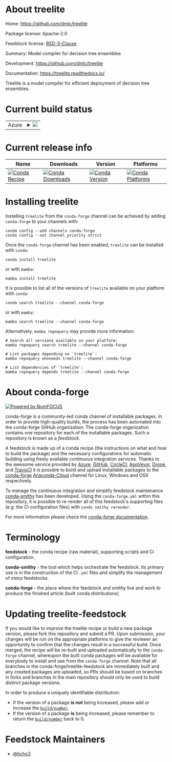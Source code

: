 About treelite
==============

Home: https://github.com/dmlc/treelite

Package license: Apache-2.0

Feedstock license: [BSD-3-Clause](https://github.com/conda-forge/treelite-feedstock/blob/main/LICENSE.txt)

Summary: Model compiler for decision tree ensembles

Development: https://github.com/dmlc/treelite

Documentation: https://treelite.readthedocs.io/

Treelite is a model compiler for efficient deployment of decision tree ensembles.

Current build status
====================


<table>
    
  <tr>
    <td>Azure</td>
    <td>
      <details>
        <summary>
          <a href="https://dev.azure.com/conda-forge/feedstock-builds/_build/latest?definitionId=10044&branchName=main">
            <img src="https://dev.azure.com/conda-forge/feedstock-builds/_apis/build/status/treelite-feedstock?branchName=main">
          </a>
        </summary>
        <table>
          <thead><tr><th>Variant</th><th>Status</th></tr></thead>
          <tbody><tr>
              <td>linux_64_c_compiler_version7cxx_compiler_version7python3.10.____cpython</td>
              <td>
                <a href="https://dev.azure.com/conda-forge/feedstock-builds/_build/latest?definitionId=10044&branchName=main">
                  <img src="https://dev.azure.com/conda-forge/feedstock-builds/_apis/build/status/treelite-feedstock?branchName=main&jobName=linux&configuration=linux_64_c_compiler_version7cxx_compiler_version7python3.10.____cpython" alt="variant">
                </a>
              </td>
            </tr><tr>
              <td>linux_64_c_compiler_version7cxx_compiler_version7python3.11.____cpython</td>
              <td>
                <a href="https://dev.azure.com/conda-forge/feedstock-builds/_build/latest?definitionId=10044&branchName=main">
                  <img src="https://dev.azure.com/conda-forge/feedstock-builds/_apis/build/status/treelite-feedstock?branchName=main&jobName=linux&configuration=linux_64_c_compiler_version7cxx_compiler_version7python3.11.____cpython" alt="variant">
                </a>
              </td>
            </tr><tr>
              <td>linux_64_c_compiler_version7cxx_compiler_version7python3.8.____73_pypy</td>
              <td>
                <a href="https://dev.azure.com/conda-forge/feedstock-builds/_build/latest?definitionId=10044&branchName=main">
                  <img src="https://dev.azure.com/conda-forge/feedstock-builds/_apis/build/status/treelite-feedstock?branchName=main&jobName=linux&configuration=linux_64_c_compiler_version7cxx_compiler_version7python3.8.____73_pypy" alt="variant">
                </a>
              </td>
            </tr><tr>
              <td>linux_64_c_compiler_version7cxx_compiler_version7python3.8.____cpython</td>
              <td>
                <a href="https://dev.azure.com/conda-forge/feedstock-builds/_build/latest?definitionId=10044&branchName=main">
                  <img src="https://dev.azure.com/conda-forge/feedstock-builds/_apis/build/status/treelite-feedstock?branchName=main&jobName=linux&configuration=linux_64_c_compiler_version7cxx_compiler_version7python3.8.____cpython" alt="variant">
                </a>
              </td>
            </tr><tr>
              <td>linux_64_c_compiler_version7cxx_compiler_version7python3.9.____73_pypy</td>
              <td>
                <a href="https://dev.azure.com/conda-forge/feedstock-builds/_build/latest?definitionId=10044&branchName=main">
                  <img src="https://dev.azure.com/conda-forge/feedstock-builds/_apis/build/status/treelite-feedstock?branchName=main&jobName=linux&configuration=linux_64_c_compiler_version7cxx_compiler_version7python3.9.____73_pypy" alt="variant">
                </a>
              </td>
            </tr><tr>
              <td>linux_64_c_compiler_version7cxx_compiler_version7python3.9.____cpython</td>
              <td>
                <a href="https://dev.azure.com/conda-forge/feedstock-builds/_build/latest?definitionId=10044&branchName=main">
                  <img src="https://dev.azure.com/conda-forge/feedstock-builds/_apis/build/status/treelite-feedstock?branchName=main&jobName=linux&configuration=linux_64_c_compiler_version7cxx_compiler_version7python3.9.____cpython" alt="variant">
                </a>
              </td>
            </tr><tr>
              <td>linux_64_c_compiler_version9cxx_compiler_version9python3.10.____cpython</td>
              <td>
                <a href="https://dev.azure.com/conda-forge/feedstock-builds/_build/latest?definitionId=10044&branchName=main">
                  <img src="https://dev.azure.com/conda-forge/feedstock-builds/_apis/build/status/treelite-feedstock?branchName=main&jobName=linux&configuration=linux_64_c_compiler_version9cxx_compiler_version9python3.10.____cpython" alt="variant">
                </a>
              </td>
            </tr><tr>
              <td>linux_64_c_compiler_version9cxx_compiler_version9python3.11.____cpython</td>
              <td>
                <a href="https://dev.azure.com/conda-forge/feedstock-builds/_build/latest?definitionId=10044&branchName=main">
                  <img src="https://dev.azure.com/conda-forge/feedstock-builds/_apis/build/status/treelite-feedstock?branchName=main&jobName=linux&configuration=linux_64_c_compiler_version9cxx_compiler_version9python3.11.____cpython" alt="variant">
                </a>
              </td>
            </tr><tr>
              <td>linux_64_c_compiler_version9cxx_compiler_version9python3.8.____73_pypy</td>
              <td>
                <a href="https://dev.azure.com/conda-forge/feedstock-builds/_build/latest?definitionId=10044&branchName=main">
                  <img src="https://dev.azure.com/conda-forge/feedstock-builds/_apis/build/status/treelite-feedstock?branchName=main&jobName=linux&configuration=linux_64_c_compiler_version9cxx_compiler_version9python3.8.____73_pypy" alt="variant">
                </a>
              </td>
            </tr><tr>
              <td>linux_64_c_compiler_version9cxx_compiler_version9python3.8.____cpython</td>
              <td>
                <a href="https://dev.azure.com/conda-forge/feedstock-builds/_build/latest?definitionId=10044&branchName=main">
                  <img src="https://dev.azure.com/conda-forge/feedstock-builds/_apis/build/status/treelite-feedstock?branchName=main&jobName=linux&configuration=linux_64_c_compiler_version9cxx_compiler_version9python3.8.____cpython" alt="variant">
                </a>
              </td>
            </tr><tr>
              <td>linux_64_c_compiler_version9cxx_compiler_version9python3.9.____73_pypy</td>
              <td>
                <a href="https://dev.azure.com/conda-forge/feedstock-builds/_build/latest?definitionId=10044&branchName=main">
                  <img src="https://dev.azure.com/conda-forge/feedstock-builds/_apis/build/status/treelite-feedstock?branchName=main&jobName=linux&configuration=linux_64_c_compiler_version9cxx_compiler_version9python3.9.____73_pypy" alt="variant">
                </a>
              </td>
            </tr><tr>
              <td>linux_64_c_compiler_version9cxx_compiler_version9python3.9.____cpython</td>
              <td>
                <a href="https://dev.azure.com/conda-forge/feedstock-builds/_build/latest?definitionId=10044&branchName=main">
                  <img src="https://dev.azure.com/conda-forge/feedstock-builds/_apis/build/status/treelite-feedstock?branchName=main&jobName=linux&configuration=linux_64_c_compiler_version9cxx_compiler_version9python3.9.____cpython" alt="variant">
                </a>
              </td>
            </tr><tr>
              <td>linux_aarch64_c_compiler_version7cxx_compiler_version7python3.10.____cpython</td>
              <td>
                <a href="https://dev.azure.com/conda-forge/feedstock-builds/_build/latest?definitionId=10044&branchName=main">
                  <img src="https://dev.azure.com/conda-forge/feedstock-builds/_apis/build/status/treelite-feedstock?branchName=main&jobName=linux&configuration=linux_aarch64_c_compiler_version7cxx_compiler_version7python3.10.____cpython" alt="variant">
                </a>
              </td>
            </tr><tr>
              <td>linux_aarch64_c_compiler_version7cxx_compiler_version7python3.11.____cpython</td>
              <td>
                <a href="https://dev.azure.com/conda-forge/feedstock-builds/_build/latest?definitionId=10044&branchName=main">
                  <img src="https://dev.azure.com/conda-forge/feedstock-builds/_apis/build/status/treelite-feedstock?branchName=main&jobName=linux&configuration=linux_aarch64_c_compiler_version7cxx_compiler_version7python3.11.____cpython" alt="variant">
                </a>
              </td>
            </tr><tr>
              <td>linux_aarch64_c_compiler_version7cxx_compiler_version7python3.8.____73_pypy</td>
              <td>
                <a href="https://dev.azure.com/conda-forge/feedstock-builds/_build/latest?definitionId=10044&branchName=main">
                  <img src="https://dev.azure.com/conda-forge/feedstock-builds/_apis/build/status/treelite-feedstock?branchName=main&jobName=linux&configuration=linux_aarch64_c_compiler_version7cxx_compiler_version7python3.8.____73_pypy" alt="variant">
                </a>
              </td>
            </tr><tr>
              <td>linux_aarch64_c_compiler_version7cxx_compiler_version7python3.8.____cpython</td>
              <td>
                <a href="https://dev.azure.com/conda-forge/feedstock-builds/_build/latest?definitionId=10044&branchName=main">
                  <img src="https://dev.azure.com/conda-forge/feedstock-builds/_apis/build/status/treelite-feedstock?branchName=main&jobName=linux&configuration=linux_aarch64_c_compiler_version7cxx_compiler_version7python3.8.____cpython" alt="variant">
                </a>
              </td>
            </tr><tr>
              <td>linux_aarch64_c_compiler_version7cxx_compiler_version7python3.9.____73_pypy</td>
              <td>
                <a href="https://dev.azure.com/conda-forge/feedstock-builds/_build/latest?definitionId=10044&branchName=main">
                  <img src="https://dev.azure.com/conda-forge/feedstock-builds/_apis/build/status/treelite-feedstock?branchName=main&jobName=linux&configuration=linux_aarch64_c_compiler_version7cxx_compiler_version7python3.9.____73_pypy" alt="variant">
                </a>
              </td>
            </tr><tr>
              <td>linux_aarch64_c_compiler_version7cxx_compiler_version7python3.9.____cpython</td>
              <td>
                <a href="https://dev.azure.com/conda-forge/feedstock-builds/_build/latest?definitionId=10044&branchName=main">
                  <img src="https://dev.azure.com/conda-forge/feedstock-builds/_apis/build/status/treelite-feedstock?branchName=main&jobName=linux&configuration=linux_aarch64_c_compiler_version7cxx_compiler_version7python3.9.____cpython" alt="variant">
                </a>
              </td>
            </tr><tr>
              <td>linux_aarch64_c_compiler_version9cxx_compiler_version9python3.10.____cpython</td>
              <td>
                <a href="https://dev.azure.com/conda-forge/feedstock-builds/_build/latest?definitionId=10044&branchName=main">
                  <img src="https://dev.azure.com/conda-forge/feedstock-builds/_apis/build/status/treelite-feedstock?branchName=main&jobName=linux&configuration=linux_aarch64_c_compiler_version9cxx_compiler_version9python3.10.____cpython" alt="variant">
                </a>
              </td>
            </tr><tr>
              <td>linux_aarch64_c_compiler_version9cxx_compiler_version9python3.11.____cpython</td>
              <td>
                <a href="https://dev.azure.com/conda-forge/feedstock-builds/_build/latest?definitionId=10044&branchName=main">
                  <img src="https://dev.azure.com/conda-forge/feedstock-builds/_apis/build/status/treelite-feedstock?branchName=main&jobName=linux&configuration=linux_aarch64_c_compiler_version9cxx_compiler_version9python3.11.____cpython" alt="variant">
                </a>
              </td>
            </tr><tr>
              <td>linux_aarch64_c_compiler_version9cxx_compiler_version9python3.8.____73_pypy</td>
              <td>
                <a href="https://dev.azure.com/conda-forge/feedstock-builds/_build/latest?definitionId=10044&branchName=main">
                  <img src="https://dev.azure.com/conda-forge/feedstock-builds/_apis/build/status/treelite-feedstock?branchName=main&jobName=linux&configuration=linux_aarch64_c_compiler_version9cxx_compiler_version9python3.8.____73_pypy" alt="variant">
                </a>
              </td>
            </tr><tr>
              <td>linux_aarch64_c_compiler_version9cxx_compiler_version9python3.8.____cpython</td>
              <td>
                <a href="https://dev.azure.com/conda-forge/feedstock-builds/_build/latest?definitionId=10044&branchName=main">
                  <img src="https://dev.azure.com/conda-forge/feedstock-builds/_apis/build/status/treelite-feedstock?branchName=main&jobName=linux&configuration=linux_aarch64_c_compiler_version9cxx_compiler_version9python3.8.____cpython" alt="variant">
                </a>
              </td>
            </tr><tr>
              <td>linux_aarch64_c_compiler_version9cxx_compiler_version9python3.9.____73_pypy</td>
              <td>
                <a href="https://dev.azure.com/conda-forge/feedstock-builds/_build/latest?definitionId=10044&branchName=main">
                  <img src="https://dev.azure.com/conda-forge/feedstock-builds/_apis/build/status/treelite-feedstock?branchName=main&jobName=linux&configuration=linux_aarch64_c_compiler_version9cxx_compiler_version9python3.9.____73_pypy" alt="variant">
                </a>
              </td>
            </tr><tr>
              <td>linux_aarch64_c_compiler_version9cxx_compiler_version9python3.9.____cpython</td>
              <td>
                <a href="https://dev.azure.com/conda-forge/feedstock-builds/_build/latest?definitionId=10044&branchName=main">
                  <img src="https://dev.azure.com/conda-forge/feedstock-builds/_apis/build/status/treelite-feedstock?branchName=main&jobName=linux&configuration=linux_aarch64_c_compiler_version9cxx_compiler_version9python3.9.____cpython" alt="variant">
                </a>
              </td>
            </tr><tr>
              <td>linux_ppc64le_c_compiler_version7cxx_compiler_version7python3.10.____cpython</td>
              <td>
                <a href="https://dev.azure.com/conda-forge/feedstock-builds/_build/latest?definitionId=10044&branchName=main">
                  <img src="https://dev.azure.com/conda-forge/feedstock-builds/_apis/build/status/treelite-feedstock?branchName=main&jobName=linux&configuration=linux_ppc64le_c_compiler_version7cxx_compiler_version7python3.10.____cpython" alt="variant">
                </a>
              </td>
            </tr><tr>
              <td>linux_ppc64le_c_compiler_version7cxx_compiler_version7python3.11.____cpython</td>
              <td>
                <a href="https://dev.azure.com/conda-forge/feedstock-builds/_build/latest?definitionId=10044&branchName=main">
                  <img src="https://dev.azure.com/conda-forge/feedstock-builds/_apis/build/status/treelite-feedstock?branchName=main&jobName=linux&configuration=linux_ppc64le_c_compiler_version7cxx_compiler_version7python3.11.____cpython" alt="variant">
                </a>
              </td>
            </tr><tr>
              <td>linux_ppc64le_c_compiler_version7cxx_compiler_version7python3.8.____73_pypy</td>
              <td>
                <a href="https://dev.azure.com/conda-forge/feedstock-builds/_build/latest?definitionId=10044&branchName=main">
                  <img src="https://dev.azure.com/conda-forge/feedstock-builds/_apis/build/status/treelite-feedstock?branchName=main&jobName=linux&configuration=linux_ppc64le_c_compiler_version7cxx_compiler_version7python3.8.____73_pypy" alt="variant">
                </a>
              </td>
            </tr><tr>
              <td>linux_ppc64le_c_compiler_version7cxx_compiler_version7python3.8.____cpython</td>
              <td>
                <a href="https://dev.azure.com/conda-forge/feedstock-builds/_build/latest?definitionId=10044&branchName=main">
                  <img src="https://dev.azure.com/conda-forge/feedstock-builds/_apis/build/status/treelite-feedstock?branchName=main&jobName=linux&configuration=linux_ppc64le_c_compiler_version7cxx_compiler_version7python3.8.____cpython" alt="variant">
                </a>
              </td>
            </tr><tr>
              <td>linux_ppc64le_c_compiler_version7cxx_compiler_version7python3.9.____73_pypy</td>
              <td>
                <a href="https://dev.azure.com/conda-forge/feedstock-builds/_build/latest?definitionId=10044&branchName=main">
                  <img src="https://dev.azure.com/conda-forge/feedstock-builds/_apis/build/status/treelite-feedstock?branchName=main&jobName=linux&configuration=linux_ppc64le_c_compiler_version7cxx_compiler_version7python3.9.____73_pypy" alt="variant">
                </a>
              </td>
            </tr><tr>
              <td>linux_ppc64le_c_compiler_version7cxx_compiler_version7python3.9.____cpython</td>
              <td>
                <a href="https://dev.azure.com/conda-forge/feedstock-builds/_build/latest?definitionId=10044&branchName=main">
                  <img src="https://dev.azure.com/conda-forge/feedstock-builds/_apis/build/status/treelite-feedstock?branchName=main&jobName=linux&configuration=linux_ppc64le_c_compiler_version7cxx_compiler_version7python3.9.____cpython" alt="variant">
                </a>
              </td>
            </tr><tr>
              <td>linux_ppc64le_c_compiler_version9cxx_compiler_version9python3.10.____cpython</td>
              <td>
                <a href="https://dev.azure.com/conda-forge/feedstock-builds/_build/latest?definitionId=10044&branchName=main">
                  <img src="https://dev.azure.com/conda-forge/feedstock-builds/_apis/build/status/treelite-feedstock?branchName=main&jobName=linux&configuration=linux_ppc64le_c_compiler_version9cxx_compiler_version9python3.10.____cpython" alt="variant">
                </a>
              </td>
            </tr><tr>
              <td>linux_ppc64le_c_compiler_version9cxx_compiler_version9python3.11.____cpython</td>
              <td>
                <a href="https://dev.azure.com/conda-forge/feedstock-builds/_build/latest?definitionId=10044&branchName=main">
                  <img src="https://dev.azure.com/conda-forge/feedstock-builds/_apis/build/status/treelite-feedstock?branchName=main&jobName=linux&configuration=linux_ppc64le_c_compiler_version9cxx_compiler_version9python3.11.____cpython" alt="variant">
                </a>
              </td>
            </tr><tr>
              <td>linux_ppc64le_c_compiler_version9cxx_compiler_version9python3.8.____73_pypy</td>
              <td>
                <a href="https://dev.azure.com/conda-forge/feedstock-builds/_build/latest?definitionId=10044&branchName=main">
                  <img src="https://dev.azure.com/conda-forge/feedstock-builds/_apis/build/status/treelite-feedstock?branchName=main&jobName=linux&configuration=linux_ppc64le_c_compiler_version9cxx_compiler_version9python3.8.____73_pypy" alt="variant">
                </a>
              </td>
            </tr><tr>
              <td>linux_ppc64le_c_compiler_version9cxx_compiler_version9python3.8.____cpython</td>
              <td>
                <a href="https://dev.azure.com/conda-forge/feedstock-builds/_build/latest?definitionId=10044&branchName=main">
                  <img src="https://dev.azure.com/conda-forge/feedstock-builds/_apis/build/status/treelite-feedstock?branchName=main&jobName=linux&configuration=linux_ppc64le_c_compiler_version9cxx_compiler_version9python3.8.____cpython" alt="variant">
                </a>
              </td>
            </tr><tr>
              <td>linux_ppc64le_c_compiler_version9cxx_compiler_version9python3.9.____73_pypy</td>
              <td>
                <a href="https://dev.azure.com/conda-forge/feedstock-builds/_build/latest?definitionId=10044&branchName=main">
                  <img src="https://dev.azure.com/conda-forge/feedstock-builds/_apis/build/status/treelite-feedstock?branchName=main&jobName=linux&configuration=linux_ppc64le_c_compiler_version9cxx_compiler_version9python3.9.____73_pypy" alt="variant">
                </a>
              </td>
            </tr><tr>
              <td>linux_ppc64le_c_compiler_version9cxx_compiler_version9python3.9.____cpython</td>
              <td>
                <a href="https://dev.azure.com/conda-forge/feedstock-builds/_build/latest?definitionId=10044&branchName=main">
                  <img src="https://dev.azure.com/conda-forge/feedstock-builds/_apis/build/status/treelite-feedstock?branchName=main&jobName=linux&configuration=linux_ppc64le_c_compiler_version9cxx_compiler_version9python3.9.____cpython" alt="variant">
                </a>
              </td>
            </tr><tr>
              <td>osx_64_python3.10.____cpython</td>
              <td>
                <a href="https://dev.azure.com/conda-forge/feedstock-builds/_build/latest?definitionId=10044&branchName=main">
                  <img src="https://dev.azure.com/conda-forge/feedstock-builds/_apis/build/status/treelite-feedstock?branchName=main&jobName=osx&configuration=osx_64_python3.10.____cpython" alt="variant">
                </a>
              </td>
            </tr><tr>
              <td>osx_64_python3.11.____cpython</td>
              <td>
                <a href="https://dev.azure.com/conda-forge/feedstock-builds/_build/latest?definitionId=10044&branchName=main">
                  <img src="https://dev.azure.com/conda-forge/feedstock-builds/_apis/build/status/treelite-feedstock?branchName=main&jobName=osx&configuration=osx_64_python3.11.____cpython" alt="variant">
                </a>
              </td>
            </tr><tr>
              <td>osx_64_python3.8.____73_pypy</td>
              <td>
                <a href="https://dev.azure.com/conda-forge/feedstock-builds/_build/latest?definitionId=10044&branchName=main">
                  <img src="https://dev.azure.com/conda-forge/feedstock-builds/_apis/build/status/treelite-feedstock?branchName=main&jobName=osx&configuration=osx_64_python3.8.____73_pypy" alt="variant">
                </a>
              </td>
            </tr><tr>
              <td>osx_64_python3.8.____cpython</td>
              <td>
                <a href="https://dev.azure.com/conda-forge/feedstock-builds/_build/latest?definitionId=10044&branchName=main">
                  <img src="https://dev.azure.com/conda-forge/feedstock-builds/_apis/build/status/treelite-feedstock?branchName=main&jobName=osx&configuration=osx_64_python3.8.____cpython" alt="variant">
                </a>
              </td>
            </tr><tr>
              <td>osx_64_python3.9.____73_pypy</td>
              <td>
                <a href="https://dev.azure.com/conda-forge/feedstock-builds/_build/latest?definitionId=10044&branchName=main">
                  <img src="https://dev.azure.com/conda-forge/feedstock-builds/_apis/build/status/treelite-feedstock?branchName=main&jobName=osx&configuration=osx_64_python3.9.____73_pypy" alt="variant">
                </a>
              </td>
            </tr><tr>
              <td>osx_64_python3.9.____cpython</td>
              <td>
                <a href="https://dev.azure.com/conda-forge/feedstock-builds/_build/latest?definitionId=10044&branchName=main">
                  <img src="https://dev.azure.com/conda-forge/feedstock-builds/_apis/build/status/treelite-feedstock?branchName=main&jobName=osx&configuration=osx_64_python3.9.____cpython" alt="variant">
                </a>
              </td>
            </tr><tr>
              <td>osx_arm64_python3.10.____cpython</td>
              <td>
                <a href="https://dev.azure.com/conda-forge/feedstock-builds/_build/latest?definitionId=10044&branchName=main">
                  <img src="https://dev.azure.com/conda-forge/feedstock-builds/_apis/build/status/treelite-feedstock?branchName=main&jobName=osx&configuration=osx_arm64_python3.10.____cpython" alt="variant">
                </a>
              </td>
            </tr><tr>
              <td>osx_arm64_python3.11.____cpython</td>
              <td>
                <a href="https://dev.azure.com/conda-forge/feedstock-builds/_build/latest?definitionId=10044&branchName=main">
                  <img src="https://dev.azure.com/conda-forge/feedstock-builds/_apis/build/status/treelite-feedstock?branchName=main&jobName=osx&configuration=osx_arm64_python3.11.____cpython" alt="variant">
                </a>
              </td>
            </tr><tr>
              <td>osx_arm64_python3.8.____cpython</td>
              <td>
                <a href="https://dev.azure.com/conda-forge/feedstock-builds/_build/latest?definitionId=10044&branchName=main">
                  <img src="https://dev.azure.com/conda-forge/feedstock-builds/_apis/build/status/treelite-feedstock?branchName=main&jobName=osx&configuration=osx_arm64_python3.8.____cpython" alt="variant">
                </a>
              </td>
            </tr><tr>
              <td>osx_arm64_python3.9.____cpython</td>
              <td>
                <a href="https://dev.azure.com/conda-forge/feedstock-builds/_build/latest?definitionId=10044&branchName=main">
                  <img src="https://dev.azure.com/conda-forge/feedstock-builds/_apis/build/status/treelite-feedstock?branchName=main&jobName=osx&configuration=osx_arm64_python3.9.____cpython" alt="variant">
                </a>
              </td>
            </tr><tr>
              <td>win_64_python3.10.____cpython</td>
              <td>
                <a href="https://dev.azure.com/conda-forge/feedstock-builds/_build/latest?definitionId=10044&branchName=main">
                  <img src="https://dev.azure.com/conda-forge/feedstock-builds/_apis/build/status/treelite-feedstock?branchName=main&jobName=win&configuration=win_64_python3.10.____cpython" alt="variant">
                </a>
              </td>
            </tr><tr>
              <td>win_64_python3.11.____cpython</td>
              <td>
                <a href="https://dev.azure.com/conda-forge/feedstock-builds/_build/latest?definitionId=10044&branchName=main">
                  <img src="https://dev.azure.com/conda-forge/feedstock-builds/_apis/build/status/treelite-feedstock?branchName=main&jobName=win&configuration=win_64_python3.11.____cpython" alt="variant">
                </a>
              </td>
            </tr><tr>
              <td>win_64_python3.8.____73_pypy</td>
              <td>
                <a href="https://dev.azure.com/conda-forge/feedstock-builds/_build/latest?definitionId=10044&branchName=main">
                  <img src="https://dev.azure.com/conda-forge/feedstock-builds/_apis/build/status/treelite-feedstock?branchName=main&jobName=win&configuration=win_64_python3.8.____73_pypy" alt="variant">
                </a>
              </td>
            </tr><tr>
              <td>win_64_python3.8.____cpython</td>
              <td>
                <a href="https://dev.azure.com/conda-forge/feedstock-builds/_build/latest?definitionId=10044&branchName=main">
                  <img src="https://dev.azure.com/conda-forge/feedstock-builds/_apis/build/status/treelite-feedstock?branchName=main&jobName=win&configuration=win_64_python3.8.____cpython" alt="variant">
                </a>
              </td>
            </tr><tr>
              <td>win_64_python3.9.____73_pypy</td>
              <td>
                <a href="https://dev.azure.com/conda-forge/feedstock-builds/_build/latest?definitionId=10044&branchName=main">
                  <img src="https://dev.azure.com/conda-forge/feedstock-builds/_apis/build/status/treelite-feedstock?branchName=main&jobName=win&configuration=win_64_python3.9.____73_pypy" alt="variant">
                </a>
              </td>
            </tr><tr>
              <td>win_64_python3.9.____cpython</td>
              <td>
                <a href="https://dev.azure.com/conda-forge/feedstock-builds/_build/latest?definitionId=10044&branchName=main">
                  <img src="https://dev.azure.com/conda-forge/feedstock-builds/_apis/build/status/treelite-feedstock?branchName=main&jobName=win&configuration=win_64_python3.9.____cpython" alt="variant">
                </a>
              </td>
            </tr>
          </tbody>
        </table>
      </details>
    </td>
  </tr>
</table>

Current release info
====================

| Name | Downloads | Version | Platforms |
| --- | --- | --- | --- |
| [![Conda Recipe](https://img.shields.io/badge/recipe-treelite-green.svg)](https://anaconda.org/conda-forge/treelite) | [![Conda Downloads](https://img.shields.io/conda/dn/conda-forge/treelite.svg)](https://anaconda.org/conda-forge/treelite) | [![Conda Version](https://img.shields.io/conda/vn/conda-forge/treelite.svg)](https://anaconda.org/conda-forge/treelite) | [![Conda Platforms](https://img.shields.io/conda/pn/conda-forge/treelite.svg)](https://anaconda.org/conda-forge/treelite) |

Installing treelite
===================

Installing `treelite` from the `conda-forge` channel can be achieved by adding `conda-forge` to your channels with:

```
conda config --add channels conda-forge
conda config --set channel_priority strict
```

Once the `conda-forge` channel has been enabled, `treelite` can be installed with `conda`:

```
conda install treelite
```

or with `mamba`:

```
mamba install treelite
```

It is possible to list all of the versions of `treelite` available on your platform with `conda`:

```
conda search treelite --channel conda-forge
```

or with `mamba`:

```
mamba search treelite --channel conda-forge
```

Alternatively, `mamba repoquery` may provide more information:

```
# Search all versions available on your platform:
mamba repoquery search treelite --channel conda-forge

# List packages depending on `treelite`:
mamba repoquery whoneeds treelite --channel conda-forge

# List dependencies of `treelite`:
mamba repoquery depends treelite --channel conda-forge
```


About conda-forge
=================

[![Powered by
NumFOCUS](https://img.shields.io/badge/powered%20by-NumFOCUS-orange.svg?style=flat&colorA=E1523D&colorB=007D8A)](https://numfocus.org)

conda-forge is a community-led conda channel of installable packages.
In order to provide high-quality builds, the process has been automated into the
conda-forge GitHub organization. The conda-forge organization contains one repository
for each of the installable packages. Such a repository is known as a *feedstock*.

A feedstock is made up of a conda recipe (the instructions on what and how to build
the package) and the necessary configurations for automatic building using freely
available continuous integration services. Thanks to the awesome service provided by
[Azure](https://azure.microsoft.com/en-us/services/devops/), [GitHub](https://github.com/),
[CircleCI](https://circleci.com/), [AppVeyor](https://www.appveyor.com/),
[Drone](https://cloud.drone.io/welcome), and [TravisCI](https://travis-ci.com/)
it is possible to build and upload installable packages to the
[conda-forge](https://anaconda.org/conda-forge) [Anaconda-Cloud](https://anaconda.org/)
channel for Linux, Windows and OSX respectively.

To manage the continuous integration and simplify feedstock maintenance
[conda-smithy](https://github.com/conda-forge/conda-smithy) has been developed.
Using the ``conda-forge.yml`` within this repository, it is possible to re-render all of
this feedstock's supporting files (e.g. the CI configuration files) with ``conda smithy rerender``.

For more information please check the [conda-forge documentation](https://conda-forge.org/docs/).

Terminology
===========

**feedstock** - the conda recipe (raw material), supporting scripts and CI configuration.

**conda-smithy** - the tool which helps orchestrate the feedstock.
                   Its primary use is in the construction of the CI ``.yml`` files
                   and simplify the management of *many* feedstocks.

**conda-forge** - the place where the feedstock and smithy live and work to
                  produce the finished article (built conda distributions)


Updating treelite-feedstock
===========================

If you would like to improve the treelite recipe or build a new
package version, please fork this repository and submit a PR. Upon submission,
your changes will be run on the appropriate platforms to give the reviewer an
opportunity to confirm that the changes result in a successful build. Once
merged, the recipe will be re-built and uploaded automatically to the
`conda-forge` channel, whereupon the built conda packages will be available for
everybody to install and use from the `conda-forge` channel.
Note that all branches in the conda-forge/treelite-feedstock are
immediately built and any created packages are uploaded, so PRs should be based
on branches in forks and branches in the main repository should only be used to
build distinct package versions.

In order to produce a uniquely identifiable distribution:
 * If the version of a package **is not** being increased, please add or increase
   the [``build/number``](https://docs.conda.io/projects/conda-build/en/latest/resources/define-metadata.html#build-number-and-string).
 * If the version of a package **is** being increased, please remember to return
   the [``build/number``](https://docs.conda.io/projects/conda-build/en/latest/resources/define-metadata.html#build-number-and-string)
   back to 0.

Feedstock Maintainers
=====================

* [@hcho3](https://github.com/hcho3/)

